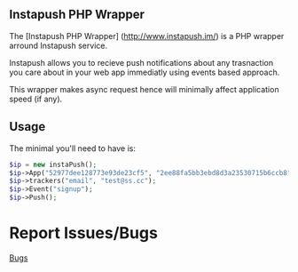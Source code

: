 Instapush PHP Wrapper
-----

The [Instapush PHP Wrapper] (http://www.instapush.im/) is
a PHP wrapper arround Instapush service.

Instapush allows you to recieve push notifications about any trasnaction you care about in your web app immediatly using events based approach.

This wrapper makes async request hence will minimally affect application speed (if any).

Usage
-----
The minimal you'll need to have is:
```php
$ip = new instaPush();
$ip->App("52977dee128773e93de23cf5", "2ee88fa5bb3ebd8d3a23530715b6ccb8");
$ip->trackers("email", "test@ss.cc");
$ip->Event("signup");
$ip->Push();
```


Report Issues/Bugs
===============
[Bugs](http://instapush.im/bugs)
